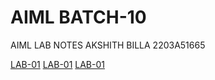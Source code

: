 # AIML BATCH-10
AIML LAB NOTES
AKSHITH BILLA
2203A51665

[LAB-01](https://github.com/akshithbilla29/AIML-BATCH-10/blob/main/LAB%20CODE-1.ipynb)
[LAB-01](https://github.com/akshithbilla29/AIML-BATCH-10/blob/main/2.ipynb)
[LAB-01](https://github.com/akshithbilla29/AIML-BATCH-10/blob/main/3.ipynb)
